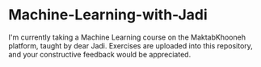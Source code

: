 # Machine-Learning-with-Jadi
I'm currently taking a Machine Learning course on the MaktabKhooneh platform, taught by dear Jadi. Exercises are uploaded into this repository, and your constructive feedback would be appreciated. 

